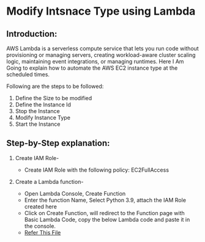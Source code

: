 # Modify Intsnace Type using Lambda

## Introduction:
AWS Lambda is a serverless compute service that lets you run code without provisioning or managing servers, creating workload-aware 
cluster scaling logic, maintaining event integrations, or managing runtimes. Here I Am Going to explain how to automate the AWS EC2 
instance type at the scheduled times.

Following are the steps to be followed:
1. Define the Size to be modified
2. Define the Instance Id
3. Stop the Instance
4. Modify Instance Type
5. Start the Instance

## Step-by-Step explanation:
1. Create IAM Role-
      * Create IAM Role with the following policy: EC2FullAccess
      
2. Create a Lambda function-
      * Open Lambda Console, Create Function
      * Enter the function Name, Select Python 3.9, attach the IAM Role created here
      * Click on Create Function, will redirect to the Function page with Basic Lambda Code, copy the below Lambda code and paste it in the console.
      * [Refer This File](https://github.com/KAJOLMEHTAA/Modify_Instance_type/blob/main/modify_type.py)
